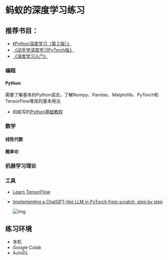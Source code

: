 # 蚂蚁的深度学习练习

## 推荐书目：

* [《Python深度学习（第２版）》](https://book.douban.com/subject/36078304/)
* [《动手学深度学习PyTorch版》](https://book.douban.com/subject/36142067/)
* [《深度学习入门》](https://book.douban.com/subject/36303408/)

### 编程

#### Python

需要了解基本的Python语法，了解Numpy、Pandas、Matplotlib、PyTorch和TensorFlow等库的基本用法

* 蚂蚁写的[Python基础教程](https://docs.twinsant.com/)

### 数学

#### 线性代数

#### 概率论

### 机器学习理论

### 工具

* [Learn TensorFlow](https://www.tensorflow.org/learn)
* [Implementing a ChatGPT-like LLM in PyTorch from scratch, step by step](https://github.com/rasbt/LLMs-from-scratch/tree/main)

  ![img](https://camo.githubusercontent.com/a17472f25db0af2e7a72700cf3e994b48a61405931b54111ed4d62cbe0371216/68747470733a2f2f73656261737469616e72617363686b612e636f6d2f696d616765732f4c4c4d732d66726f6d2d736372617463682d696d616765732f6d656e74616c2d6d6f64656c2e6a7067)

## 练习环境

* 本机
* Google Colab
* AutoDL